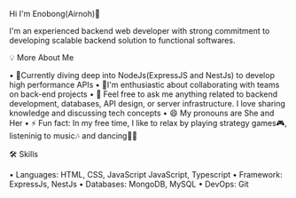 Hi I'm Enobong(Airnoh)👋

I'm an experienced backend web developer with strong commitment to developing scalable backend solution to functional softwares.

💡 More About Me

• 🌱Currently diving deep into NodeJs(ExpressJS and NestJs) to develop high performance APIs 
• 👯I'm enthusiastic about collaborating with teams on back-end projects
• 💬 Feel free to ask me anything related to backend development, databases, API design, or server infrastructure. I love sharing knowledge and discussing tech concepts
• 😄 My pronouns are She and Her
• ⚡ Fun fact: In my free time, I like to relax by playing strategy games🎮, listeninig to music🎶 and dancing💃🏻

🛠 Skills

• Languages: HTML, CSS, JavaScript JavaScript, Typescript
• Framework: ExpressJs, NestJs
• Databases: MongoDB, MySQL
• DevOps: Git

